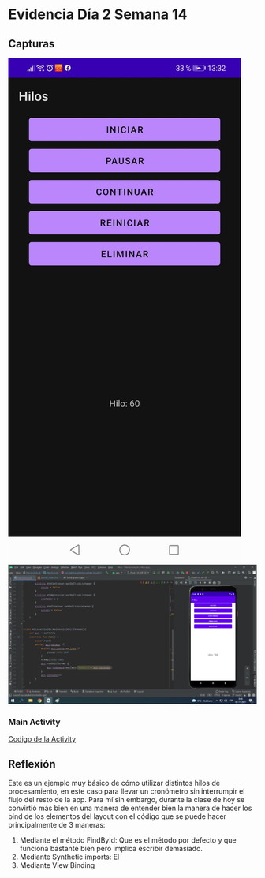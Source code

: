 # Evidencia Día 2 Semana 14

## Capturas
![captura-de-la-app-de-Hilos](./CapturaHilos.jpeg)
![captura-de-la-app-y-codigo](./Captura.PNG)
### Main Activity
[Codigo de la Activity](../../Hilos/app/src/main/java/com/example/hilos/MainActivity.kt)
## Reflexión
Este es un ejemplo muy básico de cómo utilizar distintos hilos de procesamiento, en este caso para llevar un cronómetro sin interrumpir el flujo del resto de la app. Para mí sin embargo, durante la clase de hoy se convirtió más bien en una manera de entender bien la manera de hacer los bind de los elementos del layout con el código que se puede hacer principalmente de 3 maneras:
1) Mediante el método FindById: Que es el método por defecto y que funciona bastante bien pero implica escribir demasiado.
2) Mediante Synthetic imports: El 
3) Mediante View Binding